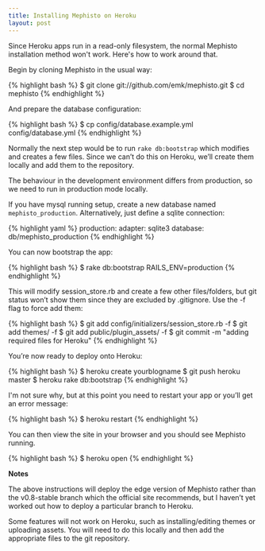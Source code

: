 ```yaml
---
title: Installing Mephisto on Heroku
layout: post
---
```

Since Heroku apps run in a read-only filesystem, the normal Mephisto installation method won't work. Here's how to work around that.

Begin by cloning Mephisto in the usual way:

{% highlight bash %}
$ git clone git://github.com/emk/mephisto.git
$ cd mephisto
{% endhighlight %}

And prepare the database configuration:

{% highlight bash %}
$ cp config/database.example.yml config/database.yml
{% endhighlight %}

Normally the next step would be to run `rake db:bootstrap` which modifies and creates a few files.
Since we can’t do this on Heroku, we’ll create them locally and add them to the repository.

The behaviour in the development environment differs from production, so we need to run in production mode locally.

If you have mysql running setup, create a new database named `mephisto_production`.
Alternatively, just define a sqlite connection:

{% highlight yaml %}
production:
  adapter: sqlite3
  database: db/mephisto_production
{% endhighlight %}

You can now bootstrap the app:

{% highlight bash %}
$ rake db:bootstrap RAILS_ENV=production
{% endhighlight %}

This will modify session_store.rb and create a few other files/folders, but git status won’t show them since they are excluded by .gitignore.
Use the -f flag to force add them:

{% highlight bash %}
$ git add config/initializers/session_store.rb -f
$ git add themes/ -f
$ git add public/plugin_assets/ -f
$ git commit -m "adding required files for Heroku" 
{% endhighlight %}

You’re now ready to deploy onto Heroku:

{% highlight bash %}
$ heroku create yourblogname
$ git push heroku master
$ heroku rake db:bootstrap
{% endhighlight %}

I'm not sure why, but at this point you need to restart your app or you’ll get an error message:

{% highlight bash %}
$ heroku restart
{% endhighlight %}

You can then view the site in your browser and you should see Mephisto running.

{% highlight bash %}
$ heroku open
{% endhighlight %}

**Notes**

The above instructions will deploy the edge version of Mephisto rather than the v0.8-stable branch which the official site recommends, but I haven’t yet worked out how to deploy a particular branch to Heroku.

Some features will not work on Heroku, such as installing/editing themes or uploading assets. You will need to do this locally and then add the appropriate files to the git repository.
